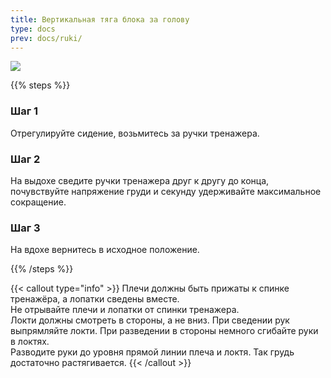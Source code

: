 ```yaml
---
title: Вертикальная тяга блока за голову
type: docs
prev: docs/ruki/
---
```

![](ruki01.gif)

{{% steps %}}

### Шаг 1
Отрегулируйте сидение, возьмитесь за ручки тренажера.

### Шаг 2
На выдохе сведите ручки тренажера друг к другу до конца, почувствуйте напряжение груди и секунду удерживайте максимальное сокращение.

### Шаг 3
На вдохе вернитесь в исходное положение.

{{% /steps %}}

{{< callout type="info" >}}
Плечи должны быть прижаты к спинке тренажёра, а лопатки сведены вместе.   
Не отрывайте плечи и лопатки от спинки тренажера.  
﻿﻿Локти должны смотреть в стороны, а не вниз. При сведении рук выпрямляйте локти. При разведении в стороны немного сгибайте руки в локтях.   
﻿﻿Разводите руки до уровня прямой линии плеча и локтя. Так грудь достаточно растягивается.
{{< /callout >}}
